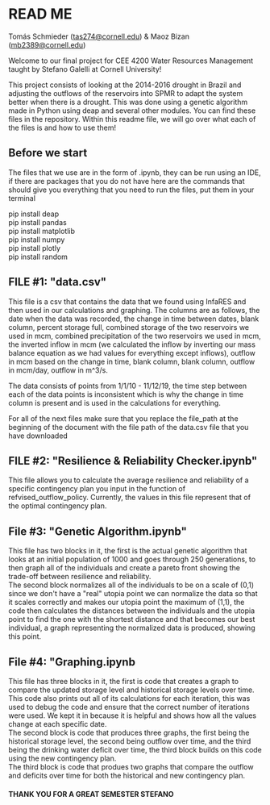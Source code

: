 # READ ME

Tomás Schmieder (tas274@cornell.edu) & Maoz Bizan (mb2389@cornell.edu)



Welcome to our final project for CEE 4200 Water Resources Management taught by Stefano Galelli at Cornell University!

This project consists of looking at the 2014-2016 drought in Brazil and adjusting the outflows of the reservoirs into SPMR to adapt the system better when there is a drought. This was done using a genetic algorithm made in Python using deap and several other modules. You can find these files in the repository. Within this readme file, we will go over what each of the files is and how to use them!

## Before we start

The files that we use are in the form of .ipynb, they can be run using an IDE, if there are packages that you do not have here are the commands that should give you everything that you need to run the files, put them in your terminal

  pip install deap \
  pip install pandas\
  pip install matplotlib\
  pip install numpy\
  pip install plotly\
  pip install random
  

## FILE #1: "data.csv"

This file is a csv that contains the data that we found using InfaRES and then used in our calculations and graphing. The columns are as follows, the date when the data was recorded, the change in time between dates, blank column, percent storage full, combined storage of the two reservoirs we used in mcm, combined precipitation of the two reservoirs we used in mcm, the inverted inflow in mcm (we calculated the inflow by inverting our mass balance equation as we had values for everything except inflows), outflow in mcm  based on the change in time, blank column, blank column, outflow in mcm/day, outflow in m^3/s.

The data consists of points from 1/1/10 - 11/12/19, the time step between each of the data points is inconsistent which is why the change in time column is present and is used in the calculations for everything.

For all of the next files make sure that you replace the file_path at the beginning of the document with the file path of the data.csv file that you have downloaded
## FILE #2: "Resilience & Reliability Checker.ipynb"

This file allows you to calculate the average resilience and reliability of a specific contingency plan you input in the function of refvised_outflow_policy. Currently, the values in this file represent that of the optimal contingency plan.

## File #3: "Genetic Algorithm.ipynb"

This file has two blocks in it, the first is the actual genetic algorithm that looks at an initial population of 1000 and goes through 250 generations, to then graph all of the individuals and create a pareto front showing the trade-off between resilience and reliability. \
The second block normalizes all of the individuals to be on a scale of (0,1) since we don't have a "real" utopia point we can normalize the data so that it scales correctly and makes our utopia point the maximum of (1,1), the code then calculates the distances between the individuals and the utopia point to find the one with the shortest distance and that becomes our best individual, a graph representing the normalized data is produced, showing this point.

## File #4: "Graphing.ipynb

This file has three blocks in it, the first is code that creates a graph to compare the updated storage level and historical storage levels over time. This code also prints out all of its calculations for each iteration, this was used to debug the code and ensure that the correct number of iterations were used. We kept it in because it is helpful and shows how all the values change at each specific date. \
The second block is code that produces three graphs, the first being the historical storage level, the second being outflow over time, and the third being the drinking water deficit over time, the third block builds on this code using the new contingency plan. \
The third block is code that produes two graphs that compare the outflow and deficits over time for both the historical and new contingency plan. 

#### THANK YOU FOR A GREAT SEMESTER STEFANO


